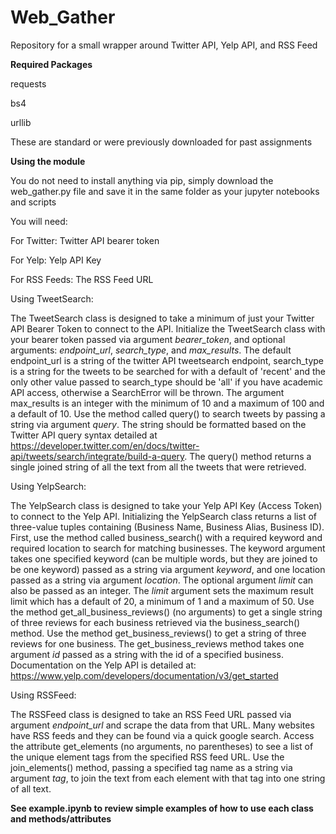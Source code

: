 # Web_Gather
Repository for a small wrapper around Twitter API, Yelp API, and RSS Feed

**Required Packages**

  requests
  
  bs4
  
  urllib
  
These are standard or were previously downloaded for past assignments



**Using the module**

You do not need to install anything via pip, simply download the web_gather.py file and save it in the same folder as your jupyter notebooks and scripts

You will need:

  For Twitter: Twitter API bearer token 

  For Yelp: Yelp API Key

  For RSS Feeds: The RSS Feed URL 

Using TweetSearch:

  The TweetSearch class is designed to take a minimum of just your Twitter API Bearer Token to connect to the API. Initialize the TweetSearch class with your bearer token passed via argument _bearer_token_, and optional arguments: _endpoint_url_, _search_type_, and _max_results_. The default endpoint_url is a string of the twitter API tweetsearch endpoint, search_type is a string for the tweets to be searched for with a default of 'recent' and the only other value passed to search_type should be 'all' if you have academic API access, otherwise a SearchError will be thrown. The argument max_results is an integer with the minimum of 10 and a maximum of 100 and a default of 10.
  Use the method called query() to search tweets by passing a string via argument _query_. The string should be formatted based on the Twitter API query syntax detailed at https://developer.twitter.com/en/docs/twitter-api/tweets/search/integrate/build-a-query. The query() method returns a single joined string of all the text from all the tweets that were retrieved.
  
Using YelpSearch:

  The YelpSearch class is designed to take your Yelp API Key (Access Token) to connect to the Yelp API. Initializing the YelpSearch class returns a list of three-value tuples containing (Business Name, Business Alias, Business ID). 
  First, use the method called business_search() with a required keyword and required location to search for matching businesses. The keyword argument takes one specified keyword (can be multiple words, but they are joined to be one keyword) passed as a string via argument _keyword_, and one location passed as a string via argument _location_. The optional argument _limit_ can also be passed as an integer. The _limit_ argument sets the maximum result limit which has a default of 20, a minimum of 1 and a maximum of 50. 
  Use the method get_all_business_reviews() (no arguments) to get a single string of three reviews for each business retrieved via the business_search() method. Use the method get_business_reviews() to get a string of three reviews for one business. The get_business_reviews method takes one argument _id_ passed as a string with the id of a specified business. 
  Documentation on the Yelp API is detailed at: https://www.yelp.com/developers/documentation/v3/get_started
  
Using RSSFeed:

  The RSSFeed class is designed to take an RSS Feed URL passed via argument _endpoint_url_ and scrape the data from that URL. Many websites have RSS feeds and they can be found via a quick google search. Access the attribute get_elements (no arguments, no parentheses) to see a list of the unique element tags from the specified RSS feed URL. Use the join_elements() method, passing a specified tag name as a string via argument _tag_, to join the text from each element with that tag into one string of all text. 
  
  
__See example.ipynb to review simple examples of how to use each class and methods/attributes__
